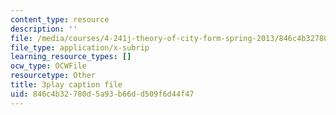 ```yaml
---
content_type: resource
description: ''
file: /media/courses/4-241j-theory-of-city-form-spring-2013/846c4b32780d5a93b66dd509f6d44f47_q485E0u9Kjk.vtt
file_type: application/x-subrip
learning_resource_types: []
ocw_type: OCWFile
resourcetype: Other
title: 3play caption file
uid: 846c4b32-780d-5a93-b66d-d509f6d44f47
---
```

